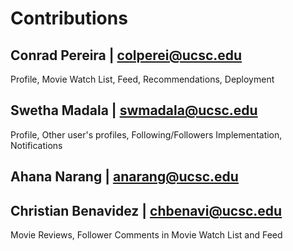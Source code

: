 # Contributions

## Conrad Pereira | colperei@ucsc.edu
Profile, Movie Watch List, Feed, Recommendations, Deployment

## Swetha Madala | swmadala@ucsc.edu
Profile, Other user's profiles, Following/Followers Implementation, Notifications

## Ahana Narang | anarang@ucsc.edu


## Christian Benavidez | chbenavi@ucsc.edu
Movie Reviews, Follower Comments in Movie Watch List and Feed
